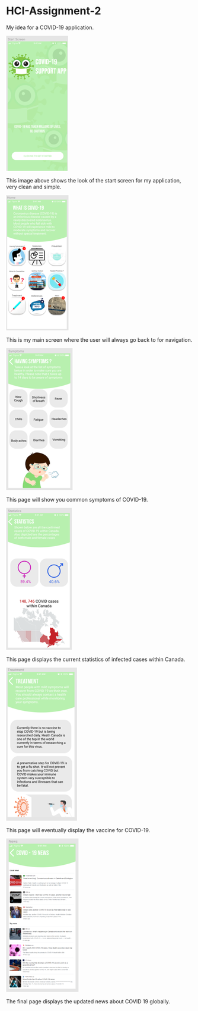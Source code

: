 # HCI-Assignment-2
My idea for a COVID-19 application.

![](Screenshots/Start.png)

This image above shows the look of the start screen for my application, very clean and simple.

![](Screenshots/Home.png)

This is my main screen where the user will always go back to for navigation.

![](Screenshots/Symptoms.png)

This page will show you common symptoms of COVID-19.

![](Screenshots/Statistics.png)

This page displays the current statistics of infected cases within Canada.

![](Screenshots/Treatment.png)

This page will eventually display the vaccine for COVID-19.

![](Screenshots/News.png)

The final page displays the updated news about COVID 19 globally.
